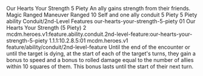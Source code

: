 <ability>
  <name>Our Hearts Your Strength</name>
  <cost>5 Piety</cost>
  <flavor>An ally gains strength from their friends.</flavor>
  <keywords>
    <keyword>Magic</keyword>
    <keyword>Ranged</keyword>
  </keywords>
  <type>Maneuver</type>
  <distance>Ranged 10</distance>
  <target>Self and one ally</target>
  <metadata>
    <class>conduit</class>
    <cost>5 Piety</cost>
    <cost_amount>5</cost_amount>
    <cost_resource>Piety</cost_resource>
    <feature_type>ability</feature_type>
    <file_dpath>Conduit/2nd-Level Features</file_dpath>
    <item_id>our-hearts-your-strength-5-piety</item_id>
    <item_index>01</item_index>
    <item_name>Our Hearts Your Strength (5 Piety)</item_name>
    <level>2</level>
    <scc>mcdm.heroes.v1:feature.ability.conduit.2nd-level-feature:our-hearts-your-strength-5-piety</scc>
    <scdc>1.1.1:10.2.8.5:01</scdc>
    <source>mcdm.heroes.v1</source>
    <type>feature/ability/conduit/2nd-level-feature</type>
  </metadata>
  <effects>
    <effect type="mundane">Until the end of the encounter or until the target is dying, at the start of each of the target&apos;s turns, they gain a bonus to speed and a bonus to rolled damage equal to the number of allies within 10 squares of them. This bonus lasts until the start of their next turn.</effect>
  </effects>
</ability>
